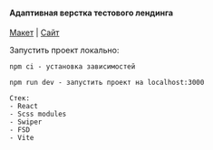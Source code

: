 #### Адаптивная верстка тестового лендинга

<a href="https://www.figma.com/design/npWwhrGgLkH9pHXBdXHwLI/frontend-test?node-id=0-1&p=f&t=9rzVLz4vPLN5CsDz-0">Макет</a>
|
<a href="https://pvl1001.github.io/mt/">Сайт</a>

Запустить проект локально:

`npm ci - установка зависимостей`

`npm run dev - запустить проект на localhost:3000`

```
Стек:
- React
- Scss modules
- Swiper
- FSD
- Vite
```
